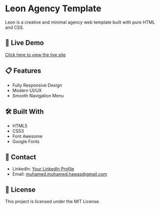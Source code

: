 # Leon Agency Template

Leon is a creative and minimal agency web template built with pure HTML and CSS.

## 🚀 Live Demo
[Click here to view the live site](https://mohamed-hawas.github.io/Leon-Agency-Website/)

## 📋 Features
- Fully Responsive Design
- Modern UI/UX
- Smooth Navigation Menu

## 🛠️ Built With
- HTML5
- CSS3
- Font Awesome
- Google Fonts

## 📩 Contact
- LinkedIn: [Your LinkedIn Profile](https://www.linkedin.com/in/mohamed-hawas0/)
- Email: muhamed.muhamed.hawas@gmail.com

## 📝 License
This project is licensed under the MIT License.
